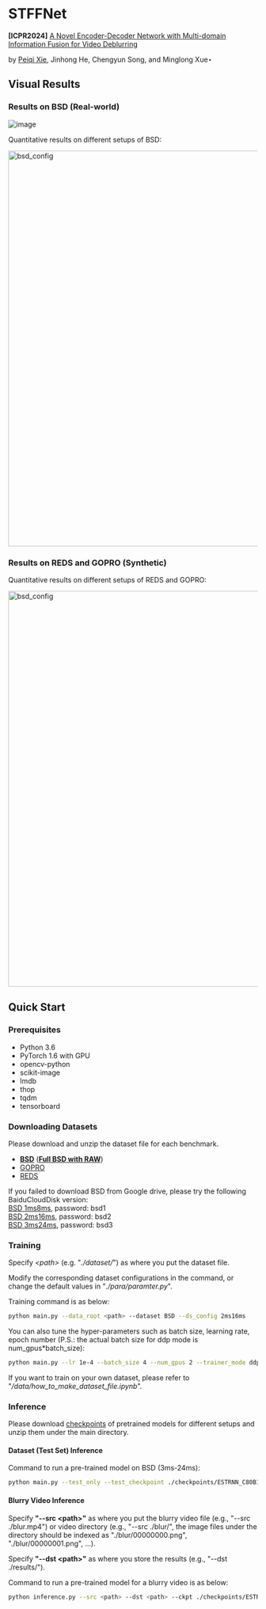 # STFFNet
**[ICPR2024]** [A Novel Encoder-Decoder Network with Multi-domain Information Fusion for Video Deblurring]()

by [Peiqi Xie](https://github.com/Paige-Norton), Jinhong He, Chengyun Song, and Minglong Xue⋆

<!-- This work presents an efficient RNN-based model and **the first real-world dataset for image/video deblurring** :-) -->

## Visual Results

### Results on BSD (Real-world)
![image](https://github.com/Paige-Norton/STFFNet/doc/compare.png)

Quantitative results on different setups of BSD:

<img src="https://github.com/Paige-Norton/STFFNet/doc/BSD_results.png" alt="bsd_config" width="800"/>


### Results on REDS and GOPRO (Synthetic)
<!-- ![image](https://github.com/zzh-tech/Images/blob/master/ESTRNN/reds.gif) -->

Quantitative results on different setups of REDS and GOPRO:

<img src="https://github.com/Paige-Norton/STFFNet/doc/other_results.png" alt="bsd_config" width="800"/>


## Quick Start

### Prerequisites

- Python 3.6
- PyTorch 1.6 with GPU
- opencv-python
- scikit-image
- lmdb
- thop
- tqdm
- tensorboard

### Downloading Datasets

Please download and unzip the dataset file for each benchmark.

- [**BSD**](https://drive.google.com/drive/folders/1LKLCE_RqPF5chqWgmh3pj7cg-t9KM2Hd?usp=sharing) ([**Full BSD with RAW**](https://drive.google.com/file/d/1VJdyojIAriC5QZp2N_0umEqkIMk1_9HA/view?usp=sharing))
- [GOPRO](https://drive.google.com/file/d/1dHJX-TIY-ZsSV6-PbPZzmockp1H3B_5w/view?usp=sharing)
- [REDS](https://drive.google.com/file/d/1lFHndopTiAAOIEkjZdvrziA8p17y4rjD/view?usp=sharing)

If you failed to download BSD from Google drive, please try the following BaiduCloudDisk version:  
[BSD 1ms8ms](https://pan.baidu.com/s/1i7iMOZVOvBWmNYi8zkQIpw), password: bsd1  
[BSD 2ms16ms](https://pan.baidu.com/s/1ur-XHeNoSTPFQJwBVfbofQ), password: bsd2  
[BSD 3ms24ms](https://pan.baidu.com/s/1QNJlxiduwbQzCypy-7Mlbw), password: bsd3  


### Training

Specify *\<path\>* (e.g. "*./dataset/*") as where you put the dataset file.

Modify the corresponding dataset configurations in the command, or change the default values in "*./para/paramter.py*". 

Training command is as below:

```bash
python main.py --data_root <path> --dataset BSD --ds_config 2ms16ms
```

You can also tune the hyper-parameters such as batch size, learning rate, epoch number (P.S.: the actual batch size for ddp mode is num_gpus*batch_size):

```bash
python main.py --lr 1e-4 --batch_size 4 --num_gpus 2 --trainer_mode ddp
```

If you want to train on your own dataset, please refer to "*/data/how_to_make_dataset_file.ipynb*".

### Inference

Please download [checkpoints](https://drive.google.com/file/d/1w68kAw56tGCjG4M96_zYmls8fQaTH1RM/view?usp=sharing) of pretrained models for different setups and unzip them under the main directory.

#### Dataset (Test Set) Inference

Command to run a pre-trained model on BSD (3ms-24ms):

```bash
python main.py --test_only --test_checkpoint ./checkpoints/ESTRNN_C80B15_BSD_3ms24ms.tar --dataset BSD --ds_config 3ms24ms --video
```

#### Blurry Video Inference

Specify **"--src \<path\>"** as where you put the blurry video file (e.g., "--src ./blur.mp4") or video directory (e.g., "--src ./blur/", the image files under the directory should be indexed as "./blur/00000000.png", "./blur/00000001.png", ...).

Specify **"--dst \<path\>"** as where you store the results (e.g., "--dst ./results/").

Command to run a pre-trained model for a blurry video is as below:

```bash
python inference.py --src <path> --dst <path> --ckpt ./checkpoints/ESTRNN_C80B15_BSD_2ms16ms.tar
```

<!-- ## Citing

If you use any part of our code, or ESTRNN and BSD are useful for your research, please consider citing:

```bibtex
@inproceedings{zhong2020efficient,
  title={Efficient spatio-temporal recurrent neural network for video deblurring},
  author={Zhong, Zhihang and Gao, Ye and Zheng, Yinqiang and Zheng, Bo},
  booktitle={Computer Vision--ECCV 2020: 16th European Conference, Glasgow, UK, August 23--28, 2020, Proceedings, Part VI 16},
  pages={191--207},
  year={2020},
  organization={Springer}
}
``` -->
